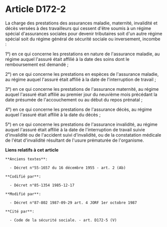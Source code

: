 # Article D172-2

La charge des prestations des assurances maladie, maternité, invalidité et décès versées à des travailleurs qui cessent
d'être soumis à un régime spécial d'assurances sociales pour devenir tributaires soit d'un autre régime spécial soit du
régime général de sécurité sociale ou inversement, incombe : 

1°) en ce qui concerne les prestations en nature de l'assurance maladie, au régime auquel l'assuré était affilié à la date
des soins dont le remboursement est demandé ; 

2°) en ce qui concerne les prestations en espèces de l'assurance maladie, au régime auquel l'assuré était affilié à la date
de l'interruption de travail ; 

3°) en ce qui concerne les prestations de l'assurance maternité, au régime auquel l'assuré était affilié au premier jour du
neuvième mois précédant la date présumée de l'accouchement ou au début du repos prénatal ;

4°) en ce qui concerne les prestations de l'assurance décès, au régime auquel l'assuré était affilié à la date du décès ; 

5°) en ce qui concerne les prestations de l'assurance invalidité, au régime auquel l'assuré était affilié à la date de
l'interruption de travail suivie d'invalidité ou de l'accident suivi d'invalidité, ou de la constatation médicale de l'état
d'invalidité résultant de l'usure prématurée de l'organisme.

**Liens relatifs à cet article**

	**Anciens textes**:

	  - Décret n°55-1657 du 16 décembre 1955 - art. 2 (Ab)

	**Codifié par**:

	  - Décret n°85-1354 1985-12-17

	**Modifié par**:

	  - Décret n°87-802 1987-09-29 art. 4 JORF 1er octobre 1987

	**Cité par**:

	  - Code de la sécurité sociale. - art. D172-5 (V)
